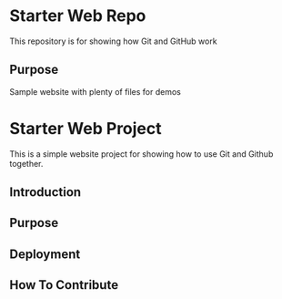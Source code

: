 # Starter Web Repo

This repository is for showing how Git and GitHub work

## Purpose

Sample website with plenty of files for demos

# Starter Web Project

This is a simple website project for showing 
how to use Git and Github together.

## Introduction

## Purpose

## Deployment

## How To Contribute
